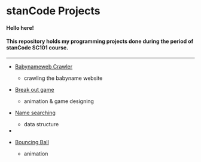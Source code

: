 # stanCode Projects
#### Hello here! 
#### This repository holds my programming projects done during the period of stanCode SC101 course.
---------------------------------------------------------

* [Babynameweb Crawler](https://github.com/Lydia-bot/MystanCodeProject/blob/main/stanCode_project/babynameweb_crawler)
	* crawling the babyname website

* [Break out game](https://github.com/Lydia-bot/MystanCodeProject/blob/main/stanCode_project/bouncing_ball)
	* animation & game designing

* [Name searching](https://github.com/Lydia-bot/MystanCodeProject/tree/main/stanCode_project/name_searching)
	* data structure
 * 
* [Bouncing Ball](https://github.com/Lydia-bot/MystanCodeProject/tree/main/stanCode_project/break_out_game)
	* animation

